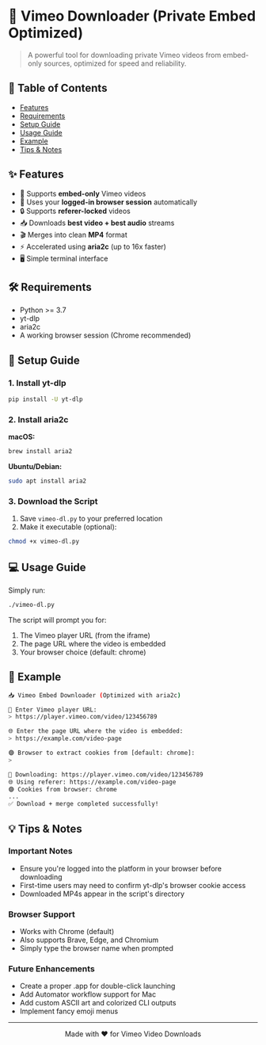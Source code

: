 # 🎥 Vimeo Downloader (Private Embed Optimized)

> A powerful tool for downloading private Vimeo videos from embed-only sources, optimized for speed and reliability.

## 📑 Table of Contents
- [Features](#-features)
- [Requirements](#-requirements)
- [Setup Guide](#-setup-guide)
- [Usage Guide](#-usage-guide)
- [Example](#-example)
- [Tips & Notes](#-tips--notes)

## ✨ Features

- 🎯 Supports **embed-only** Vimeo videos
- 🔐 Uses your **logged-in browser session** automatically
- 🔒 Supports **referer-locked** videos
- 📥 Downloads **best video + best audio** streams
- 🎬 Merges into clean **MP4** format
- ⚡ Accelerated using **aria2c** (up to 16x faster)
- 🖥️ Simple terminal interface

## 🛠️ Requirements

- Python >= 3.7
- yt-dlp
- aria2c
- A working browser session (Chrome recommended)

## 🚀 Setup Guide

### 1. Install yt-dlp
```bash
pip install -U yt-dlp
```

### 2. Install aria2c

**macOS:**
```bash
brew install aria2
```

**Ubuntu/Debian:**
```bash
sudo apt install aria2
```

### 3. Download the Script
1. Save `vimeo-dl.py` to your preferred location
2. Make it executable (optional):
```bash
chmod +x vimeo-dl.py
```

## 💻 Usage Guide

Simply run:
```bash
./vimeo-dl.py
```

The script will prompt you for:
1. The Vimeo player URL (from the iframe)
2. The page URL where the video is embedded
3. Your browser choice (default: chrome)

## 📝 Example

```bash
📥 Vimeo Embed Downloader (Optimized with aria2c)

🔗 Enter Vimeo player URL:
> https://player.vimeo.com/video/123456789

🌐 Enter the page URL where the video is embedded:
> https://example.com/video-page

🟣 Browser to extract cookies from [default: chrome]:
> 

🎯 Downloading: https://player.vimeo.com/video/123456789
🌐 Using referer: https://example.com/video-page
🟣 Cookies from browser: chrome
...
✅ Download + merge completed successfully!
```

## 💡 Tips & Notes

### Important Notes
- Ensure you're logged into the platform in your browser before downloading
- First-time users may need to confirm yt-dlp's browser cookie access
- Downloaded MP4s appear in the script's directory

### Browser Support
- Works with Chrome (default)
- Also supports Brave, Edge, and Chromium
- Simply type the browser name when prompted

### Future Enhancements
- Create a proper .app for double-click launching
- Add Automator workflow support for Mac
- Add custom ASCII art and colorized CLI outputs
- Implement fancy emoji menus

---

<div align="center">
  Made with ❤️ for Vimeo Video Downloads
</div>